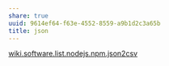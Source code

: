```yaml
---
share: true
uuid: 9614ef64-f63e-4552-8559-a9b1d2c3a65b
title: json
---
```

[wiki.software.list.nodejs.npm.json2csv](/undefined)
